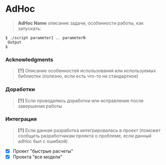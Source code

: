 # AdHoc


> **AdHoc Name** описание задачи, особенности работы, как запускать:

```
$ ./script parameter1 .. parameterN
 Output
$
```

### Acknowledgments

> **[?]** Описание особенностей использования или используемых библиотек (полезно, если есть что-то не стандартное)

### Доработки

> **[?]** Если проводились доработки или исправления после завершения работы

### Интеграция

> **[?]** Если данная разработка интегрировалась в проект (поможет сообщить разработчикам проекта о проблеме, если данный adHoc был с ошибкой)

- [x] Проект "быстрые расчеты"
- [x] Проекта "все модели"
